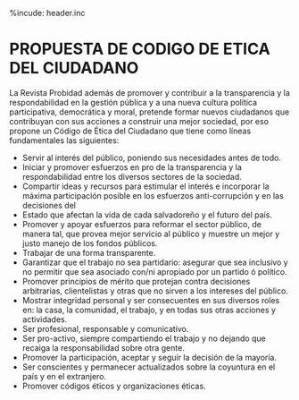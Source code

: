%incude: header.inc

# PROPUESTA DE CODIGO DE ETICA DEL CIUDADANO

La Revista Probidad además de promover y contribuir a la transparencia y la
respondabilidad en la gestión pública y a una nueva cultura política
participativa, democrática y moral, pretende formar nuevos ciudadanos que
contribuyan con sus acciones a construir una mejor sociedad, por eso propone un
Código de Ética del Ciudadano que tiene como líneas fundamentales las
siguientes:

- Servir al interés del público, poniendo sus necesidades antes de todo.
- Iniciar y promover esfuerzos en pro de la transparencia y la respondabilidad
  entre los diversos sectores de la sociedad.
- Compartir ideas y recursos para estimular el interés e incorporar la máxima
  participación posible en los esfuerzos anti-corrupción y en las decisiones del
- Estado que afectan la vida de cada salvadoreño y el futuro del país.
- Promover y apoyar esfuerzos para reformar el sector público, de manera tal,
  que provea mejor servicio al público y muestre un mejor y justo manejo de los
  fondos públicos.
- Trabajar de una forma transparente.
- Garantizar que el trabajo no sea partidario: asegurar que sea inclusivo y no
  permitir que sea asociado con/ni apropiado por un partido ó político.
- Promover principios de mérito que protejan contra decisiones arbitrarias,
  clientelistas y otras que no sirven a los intereses del público.
- Mostrar integridad personal y ser consecuentes en sus diversos roles en: la
  casa, la comunidad, el trabajo, y en todas sus otras acciones y actividades.
- Ser profesional, responsable y comunicativo.
- Ser pro-activo, siempre compartiendo el trabajo y no dejando que recaiga la
  responsabilidad sobre otra gente.
- Promover la participación, aceptar y seguir la decisión de la mayoría.
- Ser conscientes y permanecer actualizados sobre la coyuntura en el país y en
  el extranjero.
- Promover códigos éticos y organizaciones éticas.
